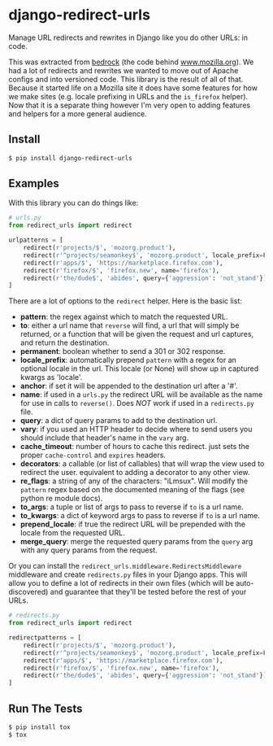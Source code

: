# django-redirect-urls

Manage URL redirects and rewrites in Django like you do other URLs: in code.

This was extracted from [bedrock](https://github.com/mozilla/bedrock/) (the code behind www.mozilla.org).
We had a lot of redirects and rewrites we wanted to move out of Apache configs and into versioned code.
This library is the result of all of that. Because it started life on a Mozilla site it does have some
features for how we make sites (e.g. locale prefixing in URLs and the `is_firefox` helper). Now that it
is a separate thing however I'm very open to adding features and helpers for a more general audience.

## Install

```bash
$ pip install django-redirect-urls
```

## Examples

With this library you can do things like:

```python
# urls.py
from redirect_urls import redirect

urlpatterns = [
    redirect(r'projects/$', 'mozorg.product'),
    redirect(r'^projects/seamonkey$', 'mozorg.product', locale_prefix=False),
    redirect(r'apps/$', 'https://marketplace.firefox.com'),
    redirect(r'firefox/$', 'firefox.new', name='firefox'),
    redirect(r'the/dude$', 'abides', query={'aggression': 'not_stand'}),
]
```

There are a lot of options to the `redirect` helper. Here is the basic list:

* **pattern**: the regex against which to match the requested URL.
* **to**: either a url name that `reverse` will find, a url that will simply be returned,
    or a function that will be given the request and url captures, and return the
    destination.
* **permanent**: boolean whether to send a 301 or 302 response.
* **locale_prefix**: automatically prepend `pattern` with a regex for an optional locale
    in the url. This locale (or None) will show up in captured kwargs as 'locale'.
* **anchor**: if set it will be appended to the destination url after a '#'.
* **name**: if used in a `urls.py` the redirect URL will be available as the name
    for use in calls to `reverse()`. Does _NOT_ work if used in a `redirects.py` file.
* **query**: a dict of query params to add to the destination url.
* **vary**: if you used an HTTP header to decide where to send users you should include that
    header's name in the `vary` arg.
* **cache_timeout**: number of hours to cache this redirect. just sets the proper `cache-control`
    and `expires` headers.
* **decorators**: a callable (or list of callables) that will wrap the view used to redirect
    the user. equivalent to adding a decorator to any other view.
* **re_flags**: a string of any of the characters: "iLmsux". Will modify the `pattern` regex
    based on the documented meaning of the flags (see python re module docs).
* **to_args**: a tuple or list of args to pass to reverse if `to` is a url name.
* **to_kwargs**: a dict of keyword args to pass to reverse if `to` is a url name.
* **prepend_locale**: if true the redirect URL will be prepended with the locale from the
    requested URL.
* **merge_query**: merge the requested query params from the `query` arg with any query params
    from the request.

Or you can install the `redirect_urls.middleware.RedirectsMiddleware` middleware and create 
`redirects.py` files in your Django apps. This will allow you to define a lot of redirects
in their own files (which will be auto-discovered) and guarantee that they'll be tested before 
the rest of your URLs.

```python
# redirects.py
from redirect_urls import redirect

redirectpatterns = [
    redirect(r'projects/$', 'mozorg.product'),
    redirect(r'^projects/seamonkey$', 'mozorg.product', locale_prefix=False),
    redirect(r'apps/$', 'https://marketplace.firefox.com'),
    redirect(r'firefox/$', 'firefox.new', name='firefox'),
    redirect(r'the/dude$', 'abides', query={'aggression': 'not_stand'}),
]
```

## Run The Tests

```bash
$ pip install tox
$ tox
```
